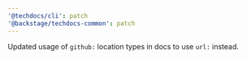 ```yaml
---
'@techdocs/cli': patch
'@backstage/techdocs-common': patch
---
```


Updated usage of `github:` location types in docs to use `url:` instead.
